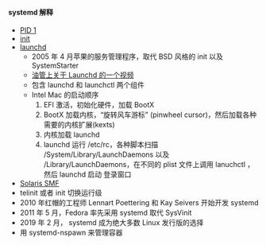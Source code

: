 #### systemd 解释

- [PID 1](http://0pointer.de/blog/projects/systemd.html)
- [init](https://www.wikiwand.com/en/Init#/SysV-style)
- [launchd](https://www.wikiwand.com/en/Launchd)
  - 2005 年 4 月苹果的服务管理程序，取代 BSD 风格的 init 以及 SystemStarter
  - [油管上关于 Launchd 的一个视频](https://www.youtube.com/watch?v=cD_s6Fjdri8)
  - 包含 launchd 和 launchctl 两个组件
  - Intel Mac 的启动顺序
    1. EFI 激活，初始化硬件，加载 BootX
    2. BootX 加载内核，“旋转风车游标” (pinwheel cursor)，然后加载各种需要的内核扩展(kexts)
    3. 内核加载 launchd
    4. launchd 运行 /etc/rc，各种脚本扫描 /System/Library/LaunchDaemons 以及 /Library/LaunchDaemons，在不同的 plist 文件上调用 lanuchctl ，然后 launchd 启动 登录窗口
- [Solaris SMF](https://www.wikiwand.com/en/Service_Management_Facility)
- telinit 或者 init <n> 切换运行级
- 2010 年红帽的工程师 Lennart Poettering 和 Kay Seivers 开始开发 systemd
- 2011 年 5 月，Fedora 率先采用 systemd 取代 SysVinit
- 2019 年 2 月， systemd 成为绝大多数 Linux 发行版的选择
- 用 systemd-nspawn 来管理容器
